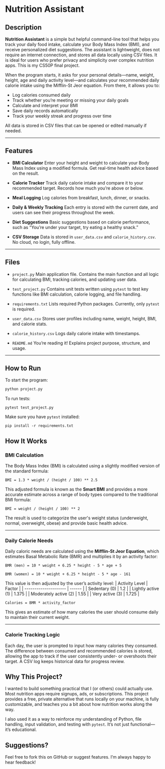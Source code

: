 # Nutrition Assistant

## Description

**Nutrition Assistant** is a simple but helpful command-line tool that helps you track your daily food intake, calculate your Body Mass Index (BMI), and receive personalized diet suggestions. The assistant is lightweight, does not require an internet connection, and stores all data locally using CSV files. It is ideal for users who prefer privacy and simplicity over complex nutrition apps. This is my CS50P final project.

When the program starts, it asks for your personal details—name, weight, height, age and daily activity level—and calculates your recommended daily calorie intake using the Mifflin-St Jeor equation. From there, it allows you to:

- Log calories consumed daily
- Track whether you’re meeting or missing your daily goals
- Calculate and interpret your BMI
- Save daily records automatically
- Track your weekly streak and progress over time

All data is stored in CSV files that can be opened or edited manually if needed.

---

## Features

- **BMI Calculator**
  Enter your height and weight to calculate your Body Mass Index using a modified formula. Get real-time health advice based on the result.

- **Calorie Tracker**
  Track daily calorie intake and compare it to your recommended target. Records how much you’re above or below.

- **Meal Logging**
  Log calories from breakfast, lunch, dinner, or snacks.

- **Daily & Weekly Tracking**
  Each entry is stored with the current date, and users can see their progress throughout the week.

- **Diet Suggestions**
  Basic suggestions based on calorie performance, such as “You’re under your target, try eating a healthy snack.”

- **CSV Storage**
  Data is stored in `user_data.csv` and `calorie_history.csv`. No cloud, no login, fully offline.

---

## Files

- `project.py`
  Main application file. Contains the main function and all logic for calculating BMI, tracking calories, and updating user data.

- `test_project.py`
  Contains unit tests written using `pytest` to test key functions like BMI calculation, calorie logging, and file handling.

- `requirements.txt`
  Lists required Python packages. Currently, only `pytest` is required.

- `user_data.csv`
  Stores user profiles including name, weight, height, BMI, and calorie stats.

- `calorie_history.csv`
  Logs daily calorie intake with timestamps.

- `README.md`
  You’re reading it! Explains project purpose, structure, and usage.

---

## How to Run

To start the program:

```bash
python project.py
```

To run tests:

`pytest test_project.py`

Make sure you have `pytest` installed:

`pip install -r requirements.txt`

## How It Works

### BMI Calculation

The Body Mass Index (BMI) is calculated using a slightly modified version of the standard formula:

`BMI = 1.3 * weight / (height / 100) ** 2.5`

This adjusted formula is known as the **Smart BMI** and provides a more accurate estimate across a range of body types compared to the traditional BMI formula:

`BMI = weight / (height / 100) ** 2`

The result is used to categorize the user's weight status (underweight, normal, overweight, obese) and provide basic health advice.

----------

### Daily Calorie Needs

Daily caloric needs are calculated using the **Mifflin-St Jeor Equation**, which estimates Basal Metabolic Rate (BMR) and multiplies it by an activity factor:


`BMR (men) = 10 * weight + 6.25 * height - 5 * age + 5 `

 `BMR (women) = 10 * weight + 6.25 * height - 5 * age - 161`

This value is then adjusted by the user’s activity level:
| Activity Level        | Factor |
| --------------------- | ------ |
| Sedentary (0)         | 1.2    |
| Lightly active (1)    | 1.375  |
| Moderately active (2) | 1.55   |
| Very active (3)       | 1.725  |




`Calories = BMR * activity_factor`

This gives an estimate of how many calories the user should consume daily to maintain their current weight.

----------

### Calorie Tracking Logic

Each day, the user is prompted to input how many calories they consumed. The difference between consumed and recommended calories is stored, allowing the app to track if the user consistently under- or overshoots their target. A CSV log keeps historical data for progress review.

## Why This Project?

I wanted to build something practical that I (or others) could actually use. Most nutrition apps require signups, ads, or subscriptions. This project provides a free, private alternative that runs locally on your machine, is fully customizable, and teaches you a bit about how nutrition works along the way.

I also used it as a way to reinforce my understanding of Python, file handling, input validation, and testing with `pytest`. It’s not just functional—it’s educational.

## Suggestions?

Feel free to fork this on GitHub or suggest features. I’m always happy to hear feedback!
